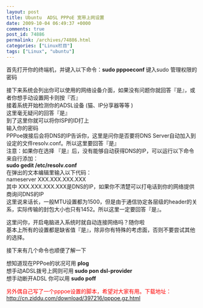 ```yaml
---
layout: post
title: Ubuntu  ADSL PPPoE 宽带上网设置
date: 2009-10-04 06:49:37 +0000
comments: true
post_id: 74886
permalink: /archives/74886.html
categories: ["Linux栏目"]
tags: ["Linux", "ubuntu"]
---
```


首先打开你的终端机，并键入以下命令：<strong>sudo pppoeconf </strong>
键入sudo 管理权限的密码

接下来系统会列出你可以使用的网络设备介面，如果没有问题你就回答『是』，或者你想手动设置网卡则按『否』  
接着系统开始检测你的ADSL设备 (猫、IP分享器等等 )  
这里毫无疑问的回答『是』  
到了这里你就可以将你ISP的ID打上  
输入你的密码  
PPPoe拨接后会将DNS的IP告诉你，这里是问你是否要将DNS Server自动加入到设定的文件resolv.conf。所以这里要回答『是』  
注意：如果你在选择 『是』后，没有能够自动获得DNS的IP，可以运行以下命令来自行添加：  
<strong>sudo gedit /etc/resolv.conf </strong>  
在弹出的文本编辑里输入以下代码：  
nameserver XXX.XXX.XXX.XXX  
其中 XXX.XXX.XXX.XXX是DNS的IP，如果你不清楚可以打电话到你的网络提供商询问DNS的IP  
这里说来话长，一般MTU设置都为1500，但是由于通信协定各层级的header的关系，实际传输的封包大小也只有1452。所以这里一定要回答『是』。  

这里问你，开启电脑进入系统时就自动连接网络吗？随你啦  
基本上所有的设置都是缺省值『是』，除非你有特殊的考虑面，否则不要尝试其他的选择。  

接下来有几个命令也顺便了解一下  

想知道现在PPPoe的状况可用 <strong>plog</strong>  
想手动ADSL拨号上网则可用<strong> sudo pon dsl-provider</strong>  
想手动断开ADSL 你可以用 <strong>sudo poff </strong>  

<span style="color: #ff0000">另外偶自己写了一个pppoe设置的脚本，希望对大家有用。下载地址：http://cn.ziddu.com/download/397216/pppoe.gz.html</span>
